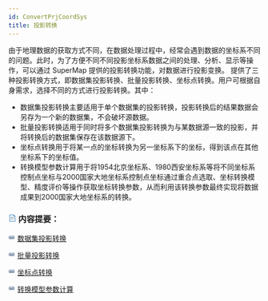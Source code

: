 ```yaml
---
id: ConvertPrjCoordSys
title: 投影转换
---
```

由于地理数据的获取方式不同，在数据处理过程中，经常会遇到数据的坐标系不同的问题。此时，为了方便不同不同投影坐标系数据之间的处理、分析、显示等操作，可以通过
SuperMap 提供的投影转换功能，对数据进行投影变换。
提供了三种投影转换方式，即数据集投影转换、批量投影转换、坐标点转换。用户可根据自身需求，选择不同的方式进行投影转换。其中：

  * 数据集投影转换主要适用于单个数据集的投影转换，投影转换后的结果数据会另存为一个新的数据集，不会破坏源数据。
  * 批量投影转换适用于同时将多个数据集投影转换为与某数据源一致的投影，并将转换后的数据集保存在该数据源下。
  * 坐标点转换用于将某一点的坐标转换为另一坐标系下的坐标，得到该点在其他坐标系下的坐标值。
  * 转换模型参数计算用于将1954北京坐标系、1980西安坐标系等将不同坐标系控制点坐标与2000国家大地坐标系控制点坐标通过重合点选取、坐标转换模型、精度评价等操作获取坐标转换参数，从而利用该转换参数最终实现将数据成果到2000国家大地坐标系的转换。

### ![](../../img/read.gif) 内容提要：

![](../../img/smalltitle.png)  [数据集投影转换](ConvertPrjCoordSysSingle.htm)

![](../../img/smalltitle.png)  [批量投影转换](ConvertPrjCoordSysBatch.htm)

![](../../img/smalltitle.png)  [坐标点转换](ConvertPointPrjCoordSys.htm)

![](../../img/smalltitle.png)  [转换模型参数计算](Coordinatetransformation.htm)

